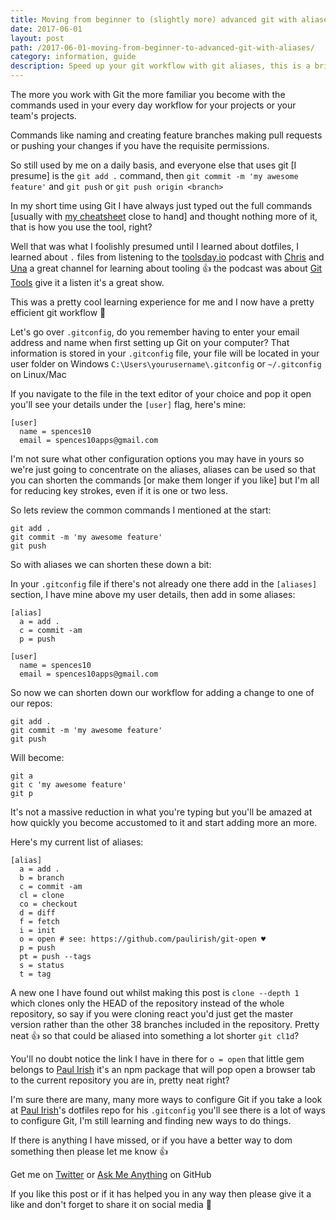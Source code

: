 ```yaml
---
title: Moving from beginner to (slightly more) advanced git with aliases.
date: 2017-06-01
layout: post
path: /2017-06-01-moving-from-beginner-to-advanced-git-with-aliases/
category: information, guide
description: Speed up your git workflow with git aliases, this is a brief introduction on using aliases 👌🚀👍
---
```


The more you work with Git the more familiar you become with the commands used in your every day workflow for your projects or your team's projects.

Commands like naming and creating feature branches making pull requests or pushing your changes if you have the requisite permissions.

So still used by me on a daily basis, and everyone else that uses git [I presume] is the `git add .` command, then `git commit -m 'my awesome feature'` and `git push` or `git push origin <branch>`

In my short time using Git I have always just typed out the full commands [usually with [my cheatsheet][git-cheatsheet] close to hand] and thought nothing more of it, that is how you use the tool, right?

Well that was what I foolishly presumed until I learned about dotfiles, I learned about `.` files from listening to the [toolsday.io][toolsday] podcast with [Chris][chris] and [Una][una] a great channel for learning about tooling 👍 the podcast was about [Git Tools][git-tools] give it a listen it's a great show.

This was a pretty cool learning experience for me and I now have a pretty efficient git workflow 🚀

Let's go over `.gitconfig`, do you remember having to enter your email address and name when first setting up Git on your computer? That information is stored in your `.gitconfig` file, your file will be located in your user folder on Windows `C:\Users\yourusername\.gitconfig` or `~/.gitconfig` on Linux/Mac

If you navigate to the file in the text editor of your choice and pop it open you'll see your details under the `[user]` flag, here's mine:

```shell
[user]
  name = spences10
  email = spences10apps@gmail.com
```

I'm not sure what other configuration options you may have in yours so we're just going to concentrate on the aliases, aliases can be used so that you can shorten the commands [or make them longer if you like] but I'm all for reducing key strokes, even if it is one or two less.

So lets review the common commands I mentioned at the start:

```shell
git add .
git commit -m 'my awesome feature'
git push
```

So with aliases we can shorten these down a bit:

In your `.gitconfig` file if there's not already one there add in the `[aliases]` section, I have mine above my user details, then add in some aliases:

```shell
[alias]
  a = add .
  c = commit -am
  p = push

[user]
  name = spences10
  email = spences10apps@gmail.com
```

So now we can shorten down our workflow for adding a change to one of our repos:

```shell
git add .
git commit -m 'my awesome feature'
git push
```

Will become:

```shell
git a
git c 'my awesome feature'
git p
```

It's not a massive reduction in what you're typing but you'll be amazed at how quickly you become accustomed to it and start adding more an more.

Here's my current list of aliases:

```shell
[alias]
  a = add .
  b = branch
  c = commit -am
  cl = clone
  co = checkout
  d = diff
  f = fetch
  i = init
  o = open # see: https://github.com/paulirish/git-open ♥
  p = push
  pt = push --tags
  s = status
  t = tag
```

A new one I have found out whilst making this post is `clone --depth 1` which clones only the HEAD of the repository instead of the whole repository, so say if you were cloning react you'd just get the master version rather than the other 38 branches included in the repository. Pretty neat 👍 so that could be aliased into something a lot shorter `git cl1d`?

You'll no doubt notice the link I have in there for `o = open` that little gem belongs to [Paul Irish][pi] it's an npm package that will pop open a browser tab to the current repository you are in, pretty neat right?

I'm sure there are many, many more ways to configure Git if you take a look at [Paul Irish][pidf]'s dotfiles repo for his `.gitconfig` you'll see there is a lot of ways to configure Git, I'm still learning and finding new ways to do things.

If there is anything I have missed, or if you have a better way to dom something then please let me know 👍 

Get me on [Twitter][sdt] or [Ask Me Anything][ama] on GitHub

If you like this post or if it has helped you in any way then please give it a like and don't forget to share it on social media 🙌

<!--Links-->
[git-cheatsheet]: https://github.com/spences10/cheat-sheets/blob/master/git.md
[toolsday]: http://www.toolsday.io/
[chris]: http://twitter.com/chrisdhanaraj
[una]: http://twitter.com/una
[git-tools]: http://www.toolsday.io/episodes/git.html
[pi]: https://github.com/paulirish
[pidf]: https://github.com/paulirish/dotfiles/blob/master/.gitconfig
[sdt]: https://twitter.com/ScottDevTweets
[ama]: https://github.com/spences10/ama
